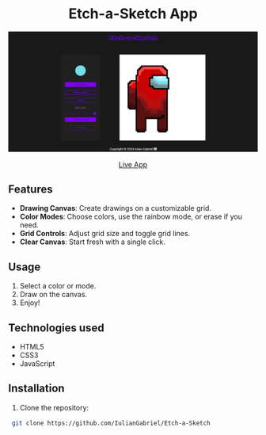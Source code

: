 <h1 align="center">Etch-a-Sketch App</h1>

<p align="center">
  <img src="AmongUs.png" alt="Etch-a-Sketch App" width="1000">
</p>

<p align="center">
  <a href="https://iuliangabriel.github.io/Etch-a-Sketch/" style="display:inline-block;">Live App</a>
</p>

## Features

- **Drawing Canvas**: Create drawings on a customizable grid.
- **Color Modes**: Choose colors, use the rainbow mode, or erase if you need.
- **Grid Controls**: Adjust grid size and toggle grid lines.
- **Clear Canvas**: Start fresh with a single click.

## Usage

1. Select a color or mode.
2. Draw on the canvas.
3. Enjoy!

## Technologies used
- HTML5
- CSS3
- JavaScript

## Installation

1. Clone the repository:

  ```bash
   git clone https://github.com/IulianGabriel/Etch-a-Sketch
